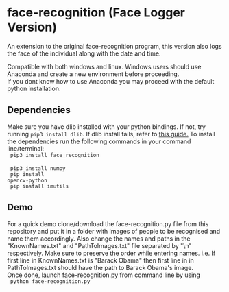 # face-recognition (Face Logger Version)
An extension to the original face-recognition program, this version also logs the face of the individual along with the date and time.

Compatible with both windows and linux.
Windows users should use Anaconda and create a new environment before proceeding. <br/>
If you dont know how to use Anaconda you may proceed with the default python installation.

## Dependencies
Make sure you have dlib installed with your python bindings. If not, try running <code>pip3 install dlib</code>. If dlib install fails, refer to <a href="https://github.com/ageitgey/face_recognition/issues/175#issue-257710508" target="_blank">this guide.</a>
To install the dependencies run the following commands in your command line/terminal:<br/>
<code>
pip3 install face_recognition
</code><br/>
<code>
pip3 install numpy
</code><br/>
<code>
pip install opencv-python
</code><br/>
<code>
pip install imutils
</code>

## Demo
For a quick demo clone/download the face-recognition.py file from this repository and put it in a folder with images of people to be recognised and name them accordingly. 
Also change the names and paths in the "KnownNames.txt" and "PathToImages.txt" file separated by "\n" respectively. Make sure to preserve the order while entering names.
i.e. If first line in KnownNames.txt is "Barack Obama" then first line in in PathToImages.txt should have the path to Barack Obama's image. <br/>
Once done, launch face-recognition.py from command line by using <br/>
<code>
python face-recognition.py
</code>
